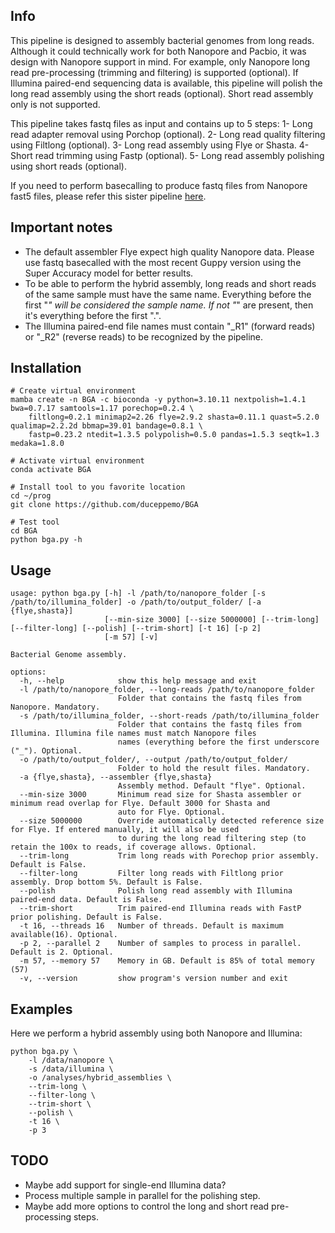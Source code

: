 ## Info
This pipeline is designed to assembly bacterial genomes from long reads. Although it could technically work for both Nanopore and Pacbio,
it was design with Nanopore support in mind. For example, only Nanopore long read pre-processing (trimming and filtering) is supported (optional).
If Illumina paired-end sequencing data is available, this pipeline will polish the long read assembly using the short reads (optional). Short read assembly only is not supported.

This pipeline takes fastq files as input and contains up to 5 steps:
1- Long read adapter removal using Porchop (optional).
2- Long read quality filtering using Filtlong (optional).
3- Long read assembly using Flye or Shasta.
4- Short read trimming using Fastp (optional).
5- Long read assembly polishing using short reads (optional).

If you need to perform basecalling to produce fastq files from Nanopore fast5 files, please refer this sister pipeline [here](https://github.com/duceppemo/basecall_nanopore).

## Important notes
* The default assembler Flye expect high quality Nanopore data. Please use fastq basecalled with the most recent Guppy version using the Super Accuracy model for better results.
* To be able to perform the hybrid assembly, long reads and short reads of the same sample must have the same name. Everything before the first "_" will be considered the sample name. If not "_" are present, then it's everything before the first ".".
* The Illumina paired-end file names must contain "_R1" (forward reads) or "_R2" (reverse reads) to be recognized by the pipeline.

## Installation
```commandline
# Create virtual environment
mamba create -n BGA -c bioconda -y python=3.10.11 nextpolish=1.4.1 bwa=0.7.17 samtools=1.17 porechop=0.2.4 \
    filtlong=0.2.1 minimap2=2.26 flye=2.9.2 shasta=0.11.1 quast=5.2.0 qualimap=2.2.2d bbmap=39.01 bandage=0.8.1 \
    fastp=0.23.2 ntedit=1.3.5 polypolish=0.5.0 pandas=1.5.3 seqtk=1.3 medaka=1.8.0

# Activate virtual environment
conda activate BGA

# Install tool to you favorite location
cd ~/prog
git clone https://github.com/duceppemo/BGA

# Test tool
cd BGA
python bga.py -h
```
## Usage
```commandline
usage: python bga.py [-h] -l /path/to/nanopore_folder [-s /path/to/illumina_folder] -o /path/to/output_folder/ [-a {flye,shasta}]
                     [--min-size 3000] [--size 5000000] [--trim-long] [--filter-long] [--polish] [--trim-short] [-t 16] [-p 2]
                     [-m 57] [-v]

Bacterial Genome assembly.

options:
  -h, --help            show this help message and exit
  -l /path/to/nanopore_folder, --long-reads /path/to/nanopore_folder
                        Folder that contains the fastq files from Nanopore. Mandatory.
  -s /path/to/illumina_folder, --short-reads /path/to/illumina_folder
                        Folder that contains the fastq files from Illumina. Illumina file names must match Nanopore files
                        names (everything before the first underscore ("_"). Optional.
  -o /path/to/output_folder/, --output /path/to/output_folder/
                        Folder to hold the result files. Mandatory.
  -a {flye,shasta}, --assembler {flye,shasta}
                        Assembly method. Default "flye". Optional.
  --min-size 3000       Minimum read size for Shasta assembler or minimum read overlap for Flye. Default 3000 for Shasta and
                        auto for Flye. Optional.
  --size 5000000        Override automatically detected reference size for Flye. If entered manually, it will also be used
                        to during the long read filtering step (to retain the 100x to reads, if coverage allows. Optional.
  --trim-long           Trim long reads with Porechop prior assembly. Default is False.
  --filter-long         Filter long reads with Filtlong prior assembly. Drop bottom 5%. Default is False.
  --polish              Polish long read assembly with Illumina paired-end data. Default is False.
  --trim-short          Trim paired-end Illumina reads with FastP prior polishing. Default is False.
  -t 16, --threads 16   Number of threads. Default is maximum available(16). Optional.
  -p 2, --parallel 2    Number of samples to process in parallel. Default is 2. Optional.
  -m 57, --memory 57    Memory in GB. Default is 85% of total memory (57)
  -v, --version         show program's version number and exit
```
## Examples
Here we perform a hybrid assembly using both Nanopore and Illumina:  
```commandline
python bga.py \
    -l /data/nanopore \
    -s /data/illumina \
    -o /analyses/hybrid_assemblies \
    --trim-long \
    --filter-long \
    --trim-short \
    --polish \
    -t 16 \
    -p 3
```
## TODO
* Maybe add support for single-end Illumina data?
* Process multiple sample in parallel for the polishing step.
* Maybe add more options to control the long and short read pre-processing steps.
